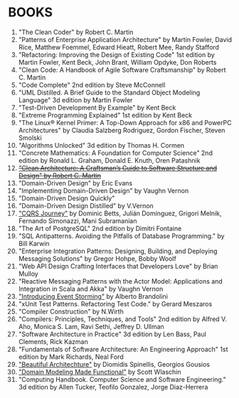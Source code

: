 # BOOKS

1. "The Clean Coder" by Robert C. Martin
1. "Patterns of Enterprise Application Architecture" by Martin Fowler, David Rice, Matthew Foemmel, Edward Hieatt, Robert Mee, Randy Stafford
1. "Refactoring: Improving the Design of Existing Code" 1st edition by Martin Fowler, Kent Beck, John Brant, William Opdyke, Don Roberts
1. "Clean Code: A Handbook of Agile Software Craftsmanship" by Robert C. Martin
1. "Code Complete" 2nd edition by Steve McConnell
1. "UML Distilled. A Brief Guide to the Standard Object Modeling Language" 3d edition by Martin Fowler
1. "Test-Driven Development By Example" by Kent Beck
1. "Extreme Programming Explained" 1st edition by Kent Beck
1. "The Linux® Kernel Primer: A Top-Down Approach for x86 and PowerPC Architectures" by Claudia Salzberg Rodriguez, Gordon Fischer, Steven Smolski
1. "Algorithms Unlocked" 3d edition by Thomas H. Cormen
1. "Concrete Mathematics: A Foundation for Computer Science" 2nd edition by Ronald L. Graham, Donald E. Knuth, Oren Patashnik
1. <ins>~~"Clean Architecture: A Craftsman’s Guide to Software Structure and Design" by Robert C. Martin~~</ins>
1. "Domain-Driven Design" by Eric Evans
1. "Implementing Domain-Driven Design" by Vaughn Vernon
1. "Domain-Driven Design Quickly"
1. "Domain-Driven Design Distilled" by V.Vernon
1. ["CQRS Journey"](https://docs.microsoft.com/en-US/previous-versions/msp-n-p/jj554200(v=pandp.10)) by Dominic Betts, Julián Domínguez, Grigori Melnik, Fernando Simonazzi, Mani Subramanian
1. "The Art of PostgreSQL" 2nd edition by Dimitri Fontaine
1. "SQL Antipatterns. Avoiding the Pitfalls of Database Programming." by Bill Karwin
1. "Enterprise Integration Patterns: Designing, Building, and Deploying Messaging Solutions" by Gregor Hohpe, Bobby Woolf
1. "Web API Design Crafting Interfaces that Developers Love" by Brian Mulloy
1. "Reactive Messaging Patterns with the Actor Model: Applications and Integration in Scala and Akka" by Vaughn Vernon
1. ["Introducing Event Storming"](https://leanpub.com/introducing_eventstorming) by Alberto Brandolini
1. "xUnit Test Patterns. Refactoring Test Code." by Gerard Meszaros
1. "Compiler Construction" by N.Wirth
1. "Compilers: Principles, Techniques, and Tools" 2nd edition by Alfred V. Aho, Monica S. Lam, Ravi Sethi, Jeffrey D. Ullman
1. "Software Architecture in Practice" 3d edition by Len Bass, Paul Clements, Rick Kazman
1. "Fundamentals of Software Architecture: An Engineering Approach" 1st edition by Mark Richards, Neal Ford
1. ["Beautiful Architechture"](https://www.amazon.com/Beautiful-Architecture-Leading-Thinkers-Software/dp/059651798X) by Diomidis Spinellis, Georgios Gousios
1. ["Domain Modeling Made Functional"](https://www.bookdepository.com/Domain-Modeling-Made-Functional-Scott-Wlaschin/9781680502541) by Scott Wlaschin
1. "Computing Handbook. Computer Science and Software Engineering." 3d edition by Allen Tucker, Teofilo Gonzalez, Jorge Diaz-Herrera
